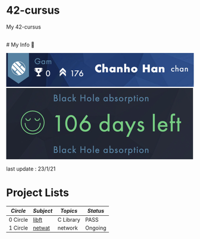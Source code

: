 # 42-cursus

My 42-cursus

<br/>
# My Info 🙂

![ex_screenshot](./img/info_1.jpg)
![ex_screenshot](./img/info_2.jpg)

last update : 23/1/21
<br/>
# Project Lists

|*Circle*|*Subject*|*Topics*|*Status*|
|---|---|---|---|
|0 Circle|[libft](https://github.com/ChanHoHan/42-cursus/tree/master/00_Libft)|C Library|PASS|
|1 Circle|[netwat]()|network|Ongoing|
